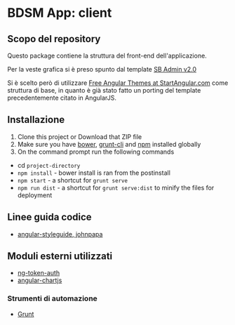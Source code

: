 # BDSM App: client

## Scopo del repository
Questo package contiene la struttura del front-end dell'applicazione.

Per la veste grafica si è preso spunto dal template [SB Admin v2.0](http://startbootstrap.com/template-overviews/sb-admin-2/)

Si è scelto però di utilizzare [Free Angular Themes at StartAngular.com](http://www.startangular.com/) come struttura di base, in quanto è già stato fatto un porting del template precedentemente citato in AngularJS.

## Installazione
1. Clone this project or Download that ZIP file
2. Make sure you have [bower](http://bower.io/), [grunt-cli](https://www.npmjs.com/package/grunt-cli) and  [npm](https://www.npmjs.org/) installed globally
3. On the command prompt run the following commands
- cd `project-directory`
- `npm install` - bower install is ran from the postinstall
- `npm start` - a shortcut for `grunt serve`
- `npm run dist` - a shortcut for `grunt serve:dist` to minify the files for deployment

## Linee guida codice
- [angular-styleguide, johnpapa](https://github.com/johnpapa/angular-styleguide)

## Moduli esterni utilizzati

- [ng-token-auth](https://github.com/lynndylanhurley/ng-token-auth)
- [angular-chartjs](https://github.com/jtblin/angular-chart.js)

### Strumenti di automazione

- [Grunt](http://gruntjs.com/)
